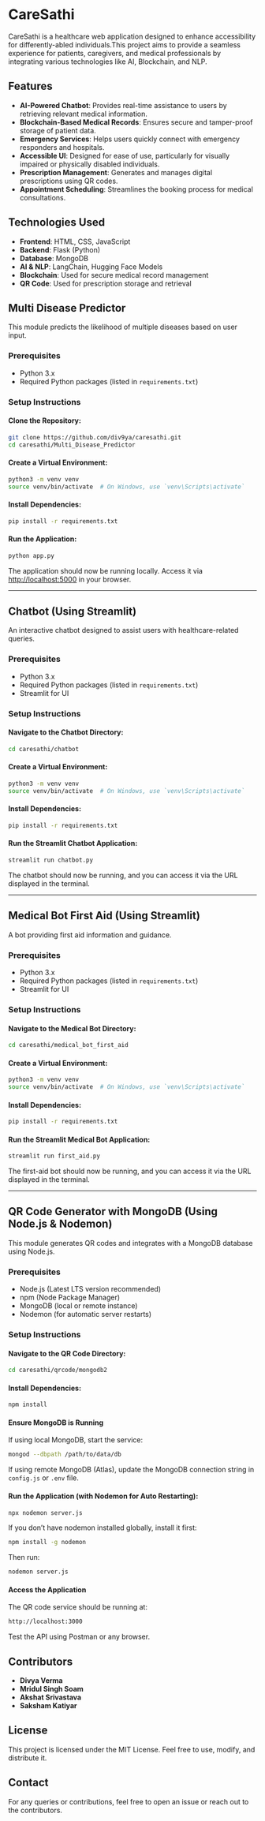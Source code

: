 # CareSathi

CareSathi is a healthcare web application designed to enhance accessibility for differently-abled individuals.This project aims to provide a seamless experience for patients, caregivers, and medical professionals by integrating various technologies like AI, Blockchain, and NLP.

## Features
- **AI-Powered Chatbot**: Provides real-time assistance to users by retrieving relevant medical information.
- **Blockchain-Based Medical Records**: Ensures secure and tamper-proof storage of patient data.
- **Emergency Services**: Helps users quickly connect with emergency responders and hospitals.
- **Accessible UI**: Designed for ease of use, particularly for visually impaired or physically disabled individuals.
- **Prescription Management**: Generates and manages digital prescriptions using QR codes.
- **Appointment Scheduling**: Streamlines the booking process for medical consultations.

## Technologies Used
- **Frontend**: HTML, CSS, JavaScript
- **Backend**: Flask (Python)
- **Database**: MongoDB
- **AI & NLP**: LangChain, Hugging Face Models
- **Blockchain**: Used for secure medical record management
- **QR Code**: Used for prescription storage and retrieval

## Multi Disease Predictor
This module predicts the likelihood of multiple diseases based on user input.

### Prerequisites
- Python 3.x
- Required Python packages (listed in `requirements.txt`)

### Setup Instructions
#### Clone the Repository:
```bash
git clone https://github.com/div9ya/caresathi.git
cd caresathi/Multi_Disease_Predictor
```

#### Create a Virtual Environment:
```bash
python3 -m venv venv
source venv/bin/activate  # On Windows, use `venv\Scripts\activate`
```

#### Install Dependencies:
```bash
pip install -r requirements.txt
```

#### Run the Application:
```bash
python app.py
```
The application should now be running locally. Access it via [http://localhost:5000](http://localhost:5000) in your browser.

---

## Chatbot (Using Streamlit)
An interactive chatbot designed to assist users with healthcare-related queries.

### Prerequisites
- Python 3.x
- Required Python packages (listed in `requirements.txt`)
- Streamlit for UI

### Setup Instructions
#### Navigate to the Chatbot Directory:
```bash
cd caresathi/chatbot
```

#### Create a Virtual Environment:
```bash
python3 -m venv venv
source venv/bin/activate  # On Windows, use `venv\Scripts\activate`
```

#### Install Dependencies:
```bash
pip install -r requirements.txt
```

#### Run the Streamlit Chatbot Application:
```bash
streamlit run chatbot.py
```
The chatbot should now be running, and you can access it via the URL displayed in the terminal.

---

## Medical Bot First Aid (Using Streamlit)
A bot providing first aid information and guidance.

### Prerequisites
- Python 3.x
- Required Python packages (listed in `requirements.txt`)
- Streamlit for UI

### Setup Instructions
#### Navigate to the Medical Bot Directory:
```bash
cd caresathi/medical_bot_first_aid
```

#### Create a Virtual Environment:
```bash
python3 -m venv venv
source venv/bin/activate  # On Windows, use `venv\Scripts\activate`
```

#### Install Dependencies:
```bash
pip install -r requirements.txt
```

#### Run the Streamlit Medical Bot Application:
```bash
streamlit run first_aid.py
```
The first-aid bot should now be running, and you can access it via the URL displayed in the terminal.

---

## QR Code Generator with MongoDB (Using Node.js & Nodemon)
This module generates QR codes and integrates with a MongoDB database using Node.js.

### Prerequisites
- Node.js (Latest LTS version recommended)
- npm (Node Package Manager)
- MongoDB (local or remote instance)
- Nodemon (for automatic server restarts)

### Setup Instructions
#### Navigate to the QR Code Directory:
```bash
cd caresathi/qrcode/mongodb2
```

#### Install Dependencies:
```bash
npm install
```

#### Ensure MongoDB is Running
If using local MongoDB, start the service:
```bash
mongod --dbpath /path/to/data/db
```
If using remote MongoDB (Atlas), update the MongoDB connection string in `config.js` or `.env` file.

#### Run the Application (with Nodemon for Auto Restarting):
```bash
npx nodemon server.js
```
If you don’t have nodemon installed globally, install it first:
```bash
npm install -g nodemon
```
Then run:
```bash
nodemon server.js
```

#### Access the Application
The QR code service should be running at:
```bash
http://localhost:3000
```
Test the API using Postman or any browser.


## Contributors
- **Divya Verma**
- **Mridul Singh Soam**
- **Akshat Srivastava**
- **Saksham Katiyar**

## License
This project is licensed under the MIT License. Feel free to use, modify, and distribute it.

## Contact
For any queries or contributions, feel free to open an issue or reach out to the contributors.

